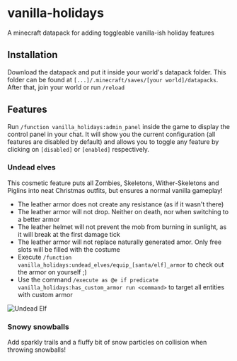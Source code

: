 # vanilla-holidays
A minecraft datapack for adding toggleable vanilla-ish holiday features

## Installation
Download the datapack and put it inside your world's datapack folder. This folder can be found at `[...]/.minecraft/saves/[your world]/datapacks`.
After that, join your world or run `/reload`

## Features
Run `/function vanilla_holidays:admin_panel` inside the game to display the control panel in your chat. 
It will show you the current configuration (all features are disabled by default) and allows you to toggle any feature
by clicking on `[disabled]` or `[enabled]` respectively.

### Undead elves
This cosmetic feature puts all Zombies, Skeletons, Wither-Skeletons and Piglins into neat Christmas outfits, but ensures a normal vanilla gameplay!
- The leather armor does not create any resistance (as if it wasn't there)
- The leather armor will not drop. Neither on death, nor when switching to a better armor
- The leather helmet will not prevent the mob from burning in sunlight, as it will break at the first damage tick
- The leather armor will not replace naturally generated amor. Only free slots will be filled with the costume
- Execute `/function vanilla_holidays:undead_elves/equip_[santa/elf]_armor` to check out the armor on yourself ;)
- Use the command `/execute as @e if predicate vanilla_holidays:has_custom_armor run <command>` to target all entities with custom armor
 
![Undead Elf](https://github.com/Brofian/vanilla-holidays/assets/47611528/18c7dcee-fff0-4839-a144-6a95c9c8a47c)

### Snowy snowballs
Add sparkly trails and a fluffy bit of snow particles on collision when throwing snowballs! 


